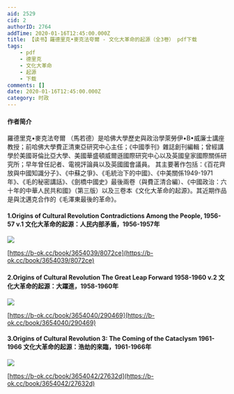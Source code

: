 ```yaml
---
aid: 2529
cid: 2
authorID: 2764
addTime: 2020-01-16T12:45:00.000Z
title: 【读书】羅德里克•麥克法夸爾 - 文化大革命的起源（全3卷） pdf下载
tags:
    - pdf
    - 德里克
    - 文化大革命
    - 起源
    - 下载
comments: []
date: 2020-01-16T12:45:00.000Z
category: 时政
---
```


#### [](#%E4%BD%9C%E8%80%85%E7%AE%80%E4%BB%8B)作者简介

羅德里克•麥克法夸爾 （馬若德）是哈佛大學歷史與政治學萊勞伊•B•威廉士講座教授；前哈佛大學費正清東亞研究中心主任；《中國季刊》雜誌創刊編輯；曾經講學於美國哥倫比亞大學、美國華盛頓威爾遜國際研究中心以及英國皇家國際關係研究所；早年曾任記者、電視評論員以及英國國會議員。 其主要著作包括：《百花齊放與中國知識分子》、《中蘇之爭》、《毛統治下的中國》、《中美關係1949-1971年》、《毛的秘密講話》、《劍橋中國史》最後兩卷（與費正清合編）、《中國政治：六十年的中華人民共和國》（第三版）以及三卷本《文化大革命的起源》。其近期作品是與沈邁克合作的《毛澤東最後的革命》。

#### [](#1-origins-of-cultural-revolution-contradictions-among-the-people-1956-57-v-1-%E6%96%87%E5%8C%96%E5%A4%A7%E9%9D%A9%E5%91%BD%E7%9A%84%E8%B5%B7%E6%BA%90-%E4%BA%BA%E6%B0%91%E5%86%85%E9%83%A8%E7%9F%9B%E7%9B%BE-1956-1957%E5%B9%B4)1.Origins of Cultural Revolution Contradictions Among the People, 1956-57 v.1 文化大革命的起源：人民内部矛盾，1956-1957年

![](https://dl181.zlibcdn.com/covers/books/1c/eb/76/1ceb7656510275aee721ae443bc952d7.jpg)

[https://b-ok.cc/book/3654039/8072ce](https://b-ok.cc/book/3654039/8072ce)

#### [](#2-origins-of-cultural-revolution-the-great-leap-forward-1958-1960-v-2-%E6%96%87%E5%8C%96%E5%A4%A7%E9%9D%A9%E5%91%BD%E7%9A%84%E8%B5%B7%E6%BA%90-%E5%A4%A7%E8%BA%8D%E9%80%B2-1958-1960%E5%B9%B4)2.Origins of Cultural Revolution The Great Leap Forward 1958-1960 v.2 文化大革命的起源：大躍進，1958-1960年

![](https://dl181.zlibcdn.com/covers/books/85/22/8a/85228a911ec1ee0730ed7b2c78b92c90.jpg)

[https://b-ok.cc/book/3654040/290469](https://b-ok.cc/book/3654040/290469)

#### [](#3-origins-of-cultural-revolution-3-the-coming-of-the-cataclysm-1961-1966-%E6%96%87%E5%8C%96%E5%A4%A7%E9%9D%A9%E5%91%BD%E7%9A%84%E8%B5%B7%E6%BA%90-%E6%B5%A9%E5%8A%AB%E7%9A%84%E4%BE%86%E8%87%A8-1961-1966%E5%B9%B4)3.Origins of Cultural Revolution 3: The Coming of the Cataclysm 1961-1966 文化大革命的起源：浩劫的來臨，1961-1966年

![](https://dl181.zlibcdn.com/covers/books/1e/dd/40/1edd4049c171cb06b186b7dc7f893c6b.jpg)

[https://b-ok.cc/book/3654042/27632d](https://b-ok.cc/book/3654042/27632d)
